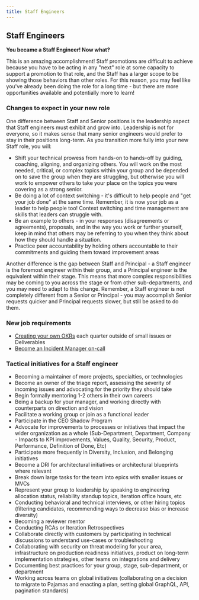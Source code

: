 ```yaml
---
title: Staff Engineers
---
```


## Staff Engineers

**You became a Staff Engineer! Now what?**

This is an amazing accomplishment! Staff promotions are difficult to achieve because you have to be acting in any "next" role at some capacity to support a promotion to that role, and the Staff has a larger scope to be showing those behaviors than other roles. For this reason, you may feel like you've already been doing the role for a long time - but there are more opportunities available and potentially more to learn!

### Changes to expect in your new role

One difference between Staff and Senior positions is the leadership aspect that Staff engineers must exhibit and grow into. Leadership is not for everyone, so it makes sense that many senior engineers would prefer to stay in their positions long-term. As you transition more fully into your new Staff role, you will:

- Shift your technical prowess from hands-on to hands-off by guiding, coaching, aligning, and organizing others. You will work on the most needed, critical, or complex topics within your group and be depended on to save the group when they are struggling, but otherwise you will work to empower others to take your place on the topics you were covering as a strong senior.
- Be doing a lot of context switching - it's difficult to help people and "get your job done" at the same time. Remember, it is now your job as a leader to help people too! Context switching and time management are skills that leaders can struggle with.
- Be an example to others - in your responses (disagreements or agreements), proposals, and in the way you work or further yourself, keep in mind that others may be referring to you when they think about how they should handle a situation.
- Practice peer accountability by holding others accountable to their commitments and guiding them toward improvement areas

Another difference is the gap between Staff and Principal - a Staff engineer is the foremost engineer within their group, and a Principal engineer is the equivalent within their stage. This means that more complex responsibilities may be coming to you across the stage or from other sub-departments, and you may need to adapt to this change. Remember, a Staff engineer is not completely different from a Senior or Principal - you may accomplish Senior requests quicker and Principal requests slower, but still be asked to do them.

### New job requirements

- [Creating your own OKRs](/handbook/engineering/development/dev/create/engineering-managers/okrs/#okr-authors) each quarter outside of small issues or Deliverables
- [Become an Incident Manager on-call](/handbook/engineering/infrastructure/incident-management/incident-manager-onboarding/#who-are-the-incident-managers)

### Tactical initiatives for a Staff engineer

- Becoming a maintainer of more projects, specialties, or technologies
- Become an owner of the triage report, assessing the severity of incoming issues and advocating for the priority they should take
- Begin formally mentoring 1-2 others in their own careers
- Being a backup for your manager, and working directly with counterparts on direction and vision
- Facilitate a working group or join as a functional leader
- Participate in the CEO Shadow Program
- Advocate for improvements to processes or initiatives that impact the wider organization as a whole (Sub-Department, Department, Company - Impacts to KPI improvements, Values, Quality, Security, Product, Performance, Definition of Done, Etc)
- Participate more frequently in Diversity, Inclusion, and Belonging initiatives
- Become a DRI for architectural initiatives or architectural blueprints where relevant
- Break down large tasks for the team into epics with smaller issues or MVCs
- Represent your group to leadership by speaking to engineering allocation status, reliability standup topics, iteration office hours, etc
- Conducting behavioral and technical interviews, or other hiring topics (filtering candidates, recommending ways to decrease bias or increase diversity)
- Becoming a reviewer mentor
- Conducting RCAs or Iteration Retrospectives
- Collaborate directly with customers by participating in technical discussions to understand use-cases or troubleshooting
- Collaborating with security on threat modeling for your area, infrastructure on production readiness initiatives, product on long-term implementation strategies, other teams on integrations and delivery
- Documenting best practices for your group, stage, sub-department, or department
- Working across teams on global initiatives (collaborating on a decision to migrate to Pajamas and enacting a plan, setting global GraphQL, API, pagination standards)
